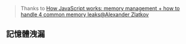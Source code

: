 > Thanks to [How JavaScript works: memory management + how to handle 4 common memory leaks@Alexander Zlatkov](https://blog.sessionstack.com/how-javascript-works-memory-management-how-to-handle-4-common-memory-leaks-3f28b94cfbec)


## 記憶體洩漏
